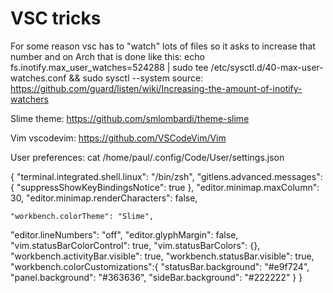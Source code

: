 # VSC tricks

For some reason vsc has to "watch" lots of files so it asks to increase that number
and on Arch that is done like this: 
echo fs.inotify.max_user_watches=524288 | sudo tee /etc/sysctl.d/40-max-user-watches.conf && sudo sysctl --system
source: https://github.com/guard/listen/wiki/Increasing-the-amount-of-inotify-watchers

Slime theme:
https://github.com/smlombardi/theme-slime

Vim vscodevim:
https://github.com/VSCodeVim/Vim

User preferences:
cat /home/paul/.config/Code/User/settings.json

{
    "terminal.integrated.shell.linux": "/bin/zsh",
    "gitlens.advanced.messages": {
        "suppressShowKeyBindingsNotice": true
    },
    "editor.minimap.maxColumn": 30,
    "editor.minimap.renderCharacters": false,

    "workbench.colorTheme": "Slime",
"editor.lineNumbers": "off",
 "editor.glyphMargin": false,
"vim.statusBarColorControl": true,
"vim.statusBarColors": {},
"workbench.activityBar.visible": true,
"workbench.statusBar.visible": true,
"workbench.colorCustomizations":{
    "statusBar.background": "#e9f724",
    "panel.background": "#363636",
    "sideBar.background": "#222222"
}
}
